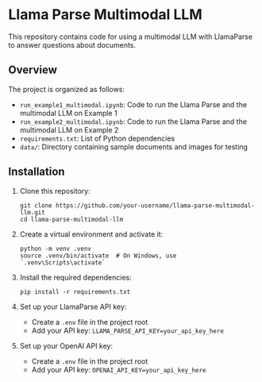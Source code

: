 # Llama Parse Multimodal LLM

This repository contains code for using a multimodal LLM with LlamaParse to answer questions about documents.

## Overview

The project is organized as follows:

- `run_example1_multimodal.ipynb`: Code to run the Llama Parse and the multimodal LLM on Example 1
- `run_example2_multimodal.ipynb`: Code to run the Llama Parse and the multimodal LLM on Example 2
- `requirements.txt`: List of Python dependencies
- `data/`: Directory containing sample documents and images for testing

## Installation

1. Clone this repository:
   ```
   git clone https://github.com/your-username/llama-parse-multimodal-llm.git
   cd llama-parse-multimodal-llm
   ```

2. Create a virtual environment and activate it:
   ```
   python -m venv .venv
   source .venv/bin/activate  # On Windows, use `.venv\Scripts\activate`
   ```

3. Install the required dependencies:
   ```
   pip install -r requirements.txt
   ```

4. Set up your LlamaParse API key:
   - Create a `.env` file in the project root
   - Add your API key: `LLAMA_PARSE_API_KEY=your_api_key_here`

5. Set up your OpenAI API key:
   - Create a `.env` file in the project root
   - Add your API key: `OPENAI_API_KEY=your_api_key_here`


